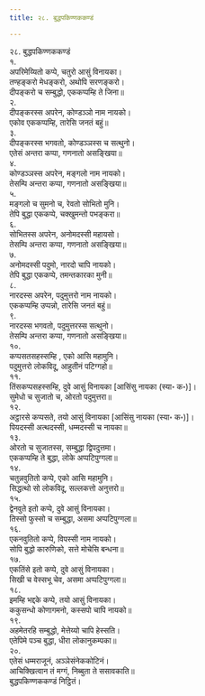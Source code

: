```yaml
---
title: २८. बुद्धपकिण्णककण्डं

---
```

२८. बुद्धपकिण्णककण्डं  
१.  
अपरिमेय्यितो कप्पे, चतुरो आसुं विनायका।  
तण्हङ्करो मेधङ्करो, अथोपि सरणङ्करो।  
दीपङ्करो च सम्बुद्धो, एककप्पम्हि ते जिना॥  
२.  
दीपङ्करस्स अपरेन, कोण्डञ्ञो नाम नायको।  
एकोव एककप्पम्हि, तारेसि जनतं बहुं॥  
३.  
दीपङ्करस्स भगवतो, कोण्डञ्ञस्स च सत्थुनो।  
एतेसं अन्तरा कप्पा, गणनातो असङ्खिया॥  
४.  
कोण्डञ्ञस्स अपरेन, मङ्गलो नाम नायको।  
तेसम्पि अन्तरा कप्पा, गणनातो असङ्खिया॥  
५.  
मङ्गलो च सुमनो च, रेवतो सोभितो मुनि।  
तेपि बुद्धा एककप्पे, चक्खुमन्तो पभङ्करा॥  
६.  
सोभितस्स अपरेन, अनोमदस्सी महायसो।  
तेसम्पि अन्तरा कप्पा, गणनातो असङ्खिया॥  
७.  
अनोमदस्सी पदुमो, नारदो चापि नायको।  
तेपि बुद्धा एककप्पे, तमन्तकारका मुनी॥  
८.  
नारदस्स अपरेन, पदुमुत्तरो नाम नायको।  
एककप्पम्हि उप्पन्नो, तारेसि जनतं बहुं॥  
९.  
नारदस्स भगवतो, पदुमुत्तरस्स सत्थुनो।  
तेसम्पि अन्तरा कप्पा, गणनातो असङ्खिया॥  
१०.  
कप्पसतसहस्सम्हि , एको आसि महामुनि।  
पदुमुत्तरो लोकविदू, आहुतीनं पटिग्गहो॥  
११.  
तिंसकप्पसहस्सम्हि, दुवे आसुं विनायका [आसिंसु नायका (स्या॰ क॰)]।  
सुमेधो च सुजातो च, ओरतो पदुमुत्तरा॥  
१२.  
अट्ठारसे कप्पसते, तयो आसुं विनायका [आसिंसु नायका (स्या॰ क॰)]।  
पियदस्सी अत्थदस्सी, धम्मदस्सी च नायका॥  
१३.  
ओरतो च सुजातस्स, सम्बुद्धा द्विपदुत्तमा।  
एककप्पम्हि ते बुद्धा, लोके अप्पटिपुग्गला॥  
१४.  
चतुन्नवुतितो कप्पे, एको आसि महामुनि।  
सिद्धत्थो सो लोकविदू, सल्लकत्तो अनुत्तरो॥  
१५.  
द्वेनवुते इतो कप्पे, दुवे आसुं विनायका।  
तिस्सो फुस्सो च सम्बुद्धा, असमा अप्पटिपुग्गला॥  
१६.  
एकनवुतितो कप्पे, विपस्सी नाम नायको।  
सोपि बुद्धो कारुणिको, सत्ते मोचेसि बन्धना॥  
१७.  
एकतिंसे इतो कप्पे, दुवे आसुं विनायका।  
सिखी च वेस्सभू चेव, असमा अप्पटिपुग्गला॥  
१८.  
इमम्हि भद्दके कप्पे, तयो आसुं विनायका।  
ककुसन्धो कोणागमनो, कस्सपो चापि नायको॥  
१९.  
अहमेतरहि सम्बुद्धो, मेत्तेय्यो चापि हेस्सति।  
एतेपिमे पञ्च बुद्धा, धीरा लोकानुकम्पका॥  
२०.  
एतेसं धम्मराजूनं, अञ्ञेसंनेककोटिनं।  
आचिक्खित्वान तं मग्गं, निब्बुता ते ससावकाति॥  
बुद्धपकिण्णककण्डं निट्ठितं।  